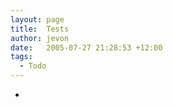 ```yaml
---
layout: page
title:  Tests
author: jevon
date:   2005-07-27 21:28:53 +12:00
tags:
  - Todo
---
```


-
